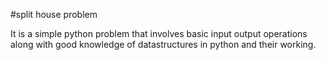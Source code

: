 #split house problem

It is a simple python problem that involves basic input output operations along with good knowledge of datastructures in python and their working.
